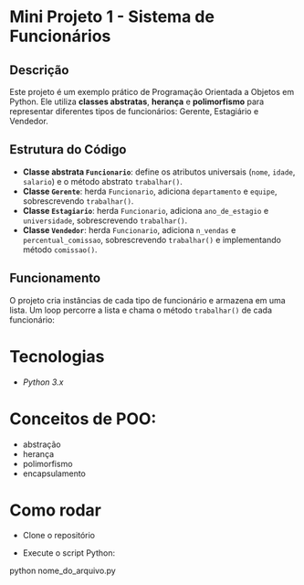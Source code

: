 # Mini Projeto 1 - Sistema de Funcionários

## Descrição
Este projeto é um exemplo prático de Programação Orientada a Objetos em Python. 
Ele utiliza **classes abstratas**, **herança** e **polimorfismo** para representar diferentes tipos de funcionários: Gerente, Estagiário e Vendedor.

## Estrutura do Código
- **Classe abstrata `Funcionario`**: define os atributos universais (`nome`, `idade`, `salario`) e o método abstrato `trabalhar()`.
- **Classe `Gerente`**: herda `Funcionario`, adiciona `departamento` e `equipe`, sobrescrevendo `trabalhar()`.
- **Classe `Estagiario`**: herda `Funcionario`, adiciona `ano_de_estagio` e `universidade`, sobrescrevendo `trabalhar()`.
- **Classe `Vendedor`**: herda `Funcionario`, adiciona `n_vendas` e `percentual_comissao`, sobrescrevendo `trabalhar()` e implementando método `comissao()`.

## Funcionamento
O projeto cria instâncias de cada tipo de funcionário e armazena em uma lista. 
Um loop percorre a lista e chama o método `trabalhar()` de cada funcionário:

# Tecnologias

- *Python 3.x*

# Conceitos de POO: 
- abstração 
- herança 
- polimorfismo
- encapsulamento

# Como rodar

- Clone o repositório

- Execute o script Python:

python nome_do_arquivo.py
